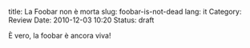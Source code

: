 title: La Foobar non è morta
slug: foobar-is-not-dead
lang: it
Category: Review
Date: 2010-12-03 10:20
Status: draft

È vero, la foobar è ancora viva!

